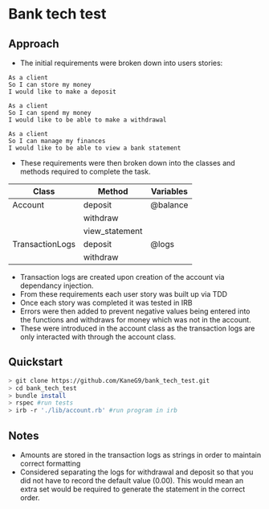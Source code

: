 # Bank tech test

## Approach
* The initial requirements were broken down into users stories:
```
As a client
So I can store my money
I would like to make a deposit

As a client
So I can spend my money
I would like to be able to make a withdrawal

As a client
So I can manage my finances
I would like to be able to view a bank statement
```
* These requirements were then broken down into the classes and methods required to complete the task.

| Class           | Method         | Variables |
|-----------------|----------------|-----------|
| Account         | deposit        | @balance  |
|                 | withdraw       |           |
|                 | view_statement |           |
| TransactionLogs | deposit        | @logs     |
|                 | withdraw       |           |

* Transaction logs are created upon creation of the account via dependancy injection.
* From these requirements each user story was built up via TDD
* Once each story was completed it was tested in IRB
* Errors were then added to prevent negative values being entered into the functions and withdraws for money which was not in the account.
* These were introduced in the account class as the transaction logs are only interacted with through the account class.

## Quickstart

```bash
> git clone https://github.com/KaneG9/bank_tech_test.git
> cd bank_tech_test
> bundle install
> rspec #run tests
> irb -r './lib/account.rb' #run program in irb
```

## Notes
* Amounts are stored in the transaction logs as strings in order to maintain correct formatting
* Considered separating the logs for withdrawal and deposit so that you did not have to record the default value (0.00). This would mean an extra set would be required to generate the statement in the correct order.